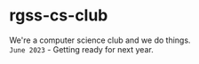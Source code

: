 # rgss-cs-club
We're a computer science club and we do things.\
`June 2023` - Getting ready for next year.
